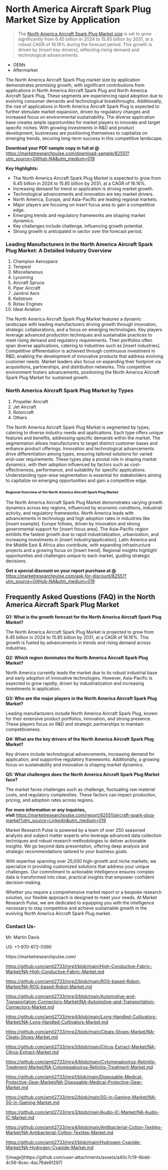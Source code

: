 <h1>North America Aircraft Spark Plug Market&nbsp;Size by Application</h1><blockquote><p>The <a href="https://marketresearchpulse.com/download-sample/82551?utm_source=GitHub-NA&amp;utm_medium=019">North America Aircraft Spark Plug Market size</a> is set to grow significantly from 6.45 billion in 2024 to 15.85 billion by 2031, at a robust CAGR of 16.16% during the forecast period. This growth is driven by [insert key drivers], reflecting rising demand and technological advancements.</p></blockquote><ul><li>OEMs<li> Aftermarket</li></ul><p>The North America Aircraft Spark Plug market size by application demonstrates promising growth, with significant contributions from applications in North America Aircraft Spark Plug and North America Aircraft Spark Plug. These segments are experiencing rapid adoption due to evolving consumer demands and technological breakthroughs. Additionally, the rise of applications in North America Aircraft Spark Plug is expected to further stimulate market expansion, driven by regulatory changes and increased focus on environmental sustainability. The diverse application base creates ample opportunities for market players to innovate and target specific niches. With growing investments in R&D and product development, businesses are positioning themselves to capitalize on emerging trends, securing long-term success in this competitive landscape.</p><p><strong>Download your PDF sample copy in full at @ </strong><a href="https://marketresearchpulse.com/download-sample/82551?utm_source=GitHub-NA&amp;utm_medium=019">https://marketresearchpulse.com/download-sample/82551?utm_source=GitHub-NA&amp;utm_medium=019</a></p><p><strong>Key Highlights: </strong></p><ul><li>The North America Aircraft Spark Plug Market is expected to grow from 6.45 billion in 2024 to 15.85 billion by 2031, at a CAGR of 16.16%.</li><li>Increasing demand for trend or application is driving market growth.</li><li>Technological advancements and innovation are key market drivers.</li><li>North America, Europe, and Asia-Pacific are leading regional markets.</li><li>Major players are focusing on insert focus area to gain a competitive edge.</li><li>Emerging trends and regulatory frameworks are shaping market dynamics.</li><li>Key challenges include challenge, influencing growth potential.</li><li>Strong growth is anticipated in sector over the forecast period.</li></ul><h3>Leading Manufacturers in the North America Aircraft Spark Plug Market: A Detailed Industry Overview</h3><ol><li>Champion Aerospace</li><li>Tempest</li><li>Miscellaneous</li><li>Lycoming</li><li>Aircraft Spruce</li><li>Piper Aircraft</li><li>Janitrol Aero</li><li>Kellstrom</li><li>Rotax Engines</li><li>Ideal Aviation</li></ol><div class="flex max-w-full flex-col flex-grow"><div class="min-h-8 text-message flex w-full flex-col items-end gap-2 whitespace-normal break-words [.text-message+&amp;]:mt-5" dir="auto" data-message-author-role="assistant" data-message-id="fd8432e4-4910-450d-b182-61b7bfb0a01f" data-message-model-slug="gpt-4o"><div class="flex w-full flex-col gap-1 empty:hidden first:pt-[3px]"><div class="markdown prose w-full break-words dark:prose-invert light"><p>The North America Aircraft Spark Plug Market features a dynamic landscape with leading manufacturers driving growth through innovation, strategic collaborations, and a focus on emerging technologies. Key players leverage advanced production techniques and sustainable practices to meet rising demand and regulatory requirements. Their portfolios often span diverse applications, catering to industries such as [insert industries]. Competitive differentiation is achieved through continuous investment in R&amp;D, enabling the development of innovative products that address evolving customer needs. Market leaders also focus on expanding their footprint via acquisitions, partnerships, and distribution networks. This competitive environment fosters advancements, positioning the North America Aircraft Spark Plug Market for sustained growth.</p></div></div></div></div><h3>North America Aircraft Spark Plug Market by Types</h3><ol><li>Propeller Aircraft<li> Jet Aircraft<li> Rotorcraft<li> Others</li></ol><div class="flex max-w-full flex-col flex-grow"><div class="min-h-8 text-message flex w-full flex-col items-end gap-2 whitespace-normal break-words [.text-message+&amp;]:mt-5" dir="auto" data-message-author-role="assistant" data-message-id="084470be-0bb7-4664-bddf-5156b4f41249" data-message-model-slug="gpt-4o-mini"><div class="flex w-full flex-col gap-1 empty:hidden first:pt-[3px]"><div class="markdown prose w-full break-words dark:prose-invert light"><p>The North America Aircraft Spark Plug Market is segmented by types, catering to diverse industry needs and applications. Each type offers unique features and benefits, addressing specific demands within the market. The segmentation allows manufacturers to target distinct customer bases and enhance product offerings. Innovation and technological advancements drive differentiation among types, ensuring tailored solutions for varied end-user requirements. These types play a pivotal role in shaping market dynamics, with their adoption influenced by factors such as cost-effectiveness, performance, and suitability for specific applications. Understanding type-wise segmentation is essential for stakeholders aiming to capitalize on emerging opportunities and gain a competitive edge.</p></div></div></div></div><h3><span style="font-size: 11px;">Regional Overview of the North America Aircraft Spark Plug Market</span></h3><div class="flex max-w-full flex-col flex-grow"><div class="min-h-8 text-message flex w-full flex-col items-end gap-2 whitespace-normal break-words [.text-message+&amp;]:mt-5" dir="auto" data-message-author-role="assistant" data-message-id="e9038762-ce64-4e30-91c9-9bd413514231" data-message-model-slug="gpt-4o-mini"><div class="flex w-full flex-col gap-1 empty:hidden first:pt-[3px]"><div class="markdown prose w-full break-words dark:prose-invert light"><p>The North America Aircraft Spark Plug Market demonstrates varying growth dynamics across key regions, influenced by economic conditions, industrial activity, and regulatory frameworks. North America leads with advancements in technology and high adoption rates in industries like [insert example]. Europe follows, driven by innovation and strong governmental support for [insert focus area]. The Asia-Pacific region exhibits the fastest growth due to rapid industrialization, urbanization, and increasing investments in [insert industry/application]. Latin America and the Middle East &amp; Africa also contribute, with expanding infrastructure projects and a growing focus on [insert trend]. Regional insights highlight opportunities and challenges unique to each market, guiding strategic decisions.</p></div></div></div></div><p><strong>Get a special discount on your report purchase at @ </strong><a href="https://marketresearchpulse.com/ask-for-discount/82551?utm_source=GitHub-NA&amp;utm_medium=019">https://marketresearchpulse.com/ask-for-discount/82551?utm_source=GitHub-NA&amp;utm_medium=019</a></p><h2>Frequently Asked Questions (FAQ) in the North America Aircraft Spark Plug Market</h2><p><strong>Q1: What is the growth forecast for the North America Aircraft Spark Plug Market?</strong></p><p>The North America Aircraft Spark Plug Market is projected to grow from 6.45 billion in 2024 to 15.85 billion by 2031, at a CAGR of 16.16%. This growth is fueled by advancements in trends and rising demand across industries.</p><p><strong>Q2: Which region dominates the North America Aircraft Spark Plug Market?</strong></p><p>North America currently leads the market due to its robust industrial base and early adoption of innovative technologies. However, Asia-Pacific is expected to grow rapidly, driven by industrialization and increasing investments in application.</p><p><strong>Q3: Who are the major players in the North America Aircraft Spark Plug Market?</strong></p><p>Leading manufacturers include North America Aircraft Spark Plug, known for their extensive product portfolios, innovation, and strong presence. These players focus on R&amp;D and strategic partnerships to maintain competitiveness.</p><p><strong>Q4: What are the key drivers of the North America Aircraft Spark Plug Market?</strong></p><p>Key drivers include technological advancements, increasing demand for application, and supportive regulatory frameworks. Additionally, a growing focus on sustainability and innovation is shaping market dynamics.</p><p><strong>Q5: What challenges does the North America Aircraft Spark Plug Market face?</strong></p><p>The market faces challenges such as challenge, fluctuating raw material costs, and regulatory complexities. These factors can impact production, pricing, and adoption rates across regions.</p><p><strong>For more information or any inquiries, visit&nbsp;</strong><a href="https://marketresearchpulse.com/report/82551/aircraft-spark-plug-market?utm_source=Linkedin&utm_medium=019">https://marketresearchpulse.com/report/82551/aircraft-spark-plug-market?utm_source=Linkedin&utm_medium=019</a></p><p>Market Research Pulse is powered by a team of over 250 seasoned analysts and subject matter experts who leverage advanced data collection techniques and robust research methodologies to deliver actionable insights. We go beyond data presentation, offering deep analysis and strategic recommendations tailored to your business goals.</p><p>With expertise spanning over 25,000 high-growth and niche markets, we specialize in providing customized solutions that address your unique challenges. Our commitment to actionable intelligence ensures complex data is transformed into clear, practical insights that empower confident decision-making.</p><p>Whether you require a comprehensive market report or a bespoke research solution, our flexible approach is designed to meet your needs. At Market Research Pulse, we are dedicated to equipping you with the intelligence necessary to stay competitive and achieve sustainable growth in the evolving North America Aircraft Spark Plug market.</p><h3><strong>Contact Us-</strong></h3><p>Mr. Martin Davis</p><p>US: +1-970-672-0390</p><p>https://marketresearchpulse.com/</p><p><a href="https://github.com/amit2733/mrp1/blob/main/High-Conductive-Fabric-Market/NA-High-Conductive-Fabric-Market.md">https://github.com/amit2733/mrp1/blob/main/High-Conductive-Fabric-Market/NA-High-Conductive-Fabric-Market.md</a></p><p><a href="https://github.com/amit2733/mrp2/blob/main/ROS-based-Robot-Market/NA-ROS-based-Robot-Market.md">https://github.com/amit2733/mrp2/blob/main/ROS-based-Robot-Market/NA-ROS-based-Robot-Market.md</a></p><p><a href="https://github.com/amit2733/mrp3/blob/main/Automotive-and-Transportation-Connectors-Market/NA-Automotive-and-Transportation-Connectors-Market.md">https://github.com/amit2733/mrp3/blob/main/Automotive-and-Transportation-Connectors-Market/NA-Automotive-and-Transportation-Connectors-Market.md</a></p><p><a href="https://github.com/amit2733/mrp4/blob/main/Long-Handled-Cultivators-Market/NA-Long-Handled-Cultivators-Market.md">https://github.com/amit2733/mrp4/blob/main/Long-Handled-Cultivators-Market/NA-Long-Handled-Cultivators-Market.md</a></p><p><a href="https://github.com/amit2733/mrp2/blob/main/Cleats-Shoes-Market/NA-Cleats-Shoes-Market.md">https://github.com/amit2733/mrp2/blob/main/Cleats-Shoes-Market/NA-Cleats-Shoes-Market.md</a></p><p><a href="https://github.com/amit2733/mrp3/blob/main/Citrus-Extract-Market/NA-Citrus-Extract-Market.md">https://github.com/amit2733/mrp3/blob/main/Citrus-Extract-Market/NA-Citrus-Extract-Market.md</a></p><p><a href="https://github.com/amit2733/mrp4/blob/main/Cytomegalovirus-Retinitis-Treatment-Market/NA-Cytomegalovirus-Retinitis-Treatment-Market.md">https://github.com/amit2733/mrp4/blob/main/Cytomegalovirus-Retinitis-Treatment-Market/NA-Cytomegalovirus-Retinitis-Treatment-Market.md</a></p><p><a href="https://github.com/amit2733/mrp1/blob/main/Disposable-Medical-Protective-Gear-Market/NA-Disposable-Medical-Protective-Gear-Market.md">https://github.com/amit2733/mrp1/blob/main/Disposable-Medical-Protective-Gear-Market/NA-Disposable-Medical-Protective-Gear-Market.md</a></p><p><a href="https://github.com/amit2733/mrp2/blob/main/5G-in-Gaming-Market/NA-5G-in-Gaming-Market.md">https://github.com/amit2733/mrp2/blob/main/5G-in-Gaming-Market/NA-5G-in-Gaming-Market.md</a></p><p><a href="https://github.com/amit2733/mrp3/blob/main/Audio-IC-Market/NA-Audio-IC-Market.md">https://github.com/amit2733/mrp3/blob/main/Audio-IC-Market/NA-Audio-IC-Market.md</a></p><p><a href="https://github.com/amit2733/mrp4/blob/main/Antibacterial-Cotton-Textiles-Market/NA-Antibacterial-Cotton-Textiles-Market.md">https://github.com/amit2733/mrp4/blob/main/Antibacterial-Cotton-Textiles-Market/NA-Antibacterial-Cotton-Textiles-Market.md</a></p><p><a href="https://github.com/amit2733/mrp1/blob/main/Hydrogen-Cyanide-Market/NA-Hydrogen-Cyanide-Market.md">https://github.com/amit2733/mrp1/blob/main/Hydrogen-Cyanide-Market/NA-Hydrogen-Cyanide-Market.md</a></p>
![image](https://github.com/user-attachments/assets/a40c7c19-6bdd-4c56-8cec-4ac76de6f297)
